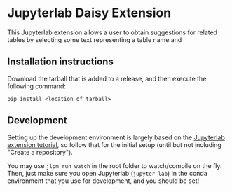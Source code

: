 # Jupyterlab Daisy Extension

This Jupyterlab extension allows a user to obtain suggestions for related tables by selecting some text representing a table name and

## Installation instructions

Download the tarball that is added to a release, and then execute the following command:
```
pip install <location of tarball>
```

## Development
Setting up the development environment is largely based on the [Jupyterlab extension tutorial](https://jupyterlab.readthedocs.io/en/stable/extension/extension_tutorial.html), so follow that for the initial setup (until but not including "Create a repository").

You may use `jlpm run watch` in the root folder to watch/compile on the fly. Then, just make sure you open Jupyterlab (`jupyter lab`) in the conda environment that you use for development, and you should be set!
